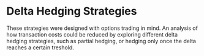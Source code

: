 # Delta Hedging Strategies
These strategies were designed with options trading in mind.
An analysis of how transaction costs could be reduced by exploring different delta hedging strategies, such as partial hedging, or hedging only once the delta reaches a certain treshold.
